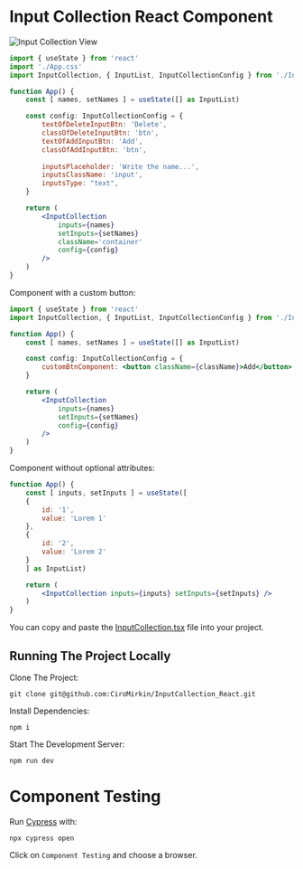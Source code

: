 # Input Collection React Component

![Input Collection View](https://i.postimg.cc/05MSnzwV/Input-Collection.jpg)

```jsx
import { useState } from 'react'
import './App.css'
import InputCollection, { InputList, InputCollectionConfig } from './InputCollection'

function App() {
    const [ names, setNames ] = useState([] as InputList)

    const config: InputCollectionConfig = {
        textOfDeleteInputBtn: 'Delete',
        classOfDeleteInputBtn: 'btn',
        textOfAddInputBtn: 'Add',
        classOfAddInputBtn: 'btn',
        
        inputsPlaceholder: 'Write the name...',
        inputsClassName: 'input',
        inputsType: "text",
    }

    return (
        <InputCollection 
            inputs={names} 
            setInputs={setNames} 
            className='container' 
            config={config} 
        />
    )
}
```

Component with a custom button:

```jsx
import { useState } from 'react'
import InputCollection, { InputList, InputCollectionConfig } from './InputCollection'

function App() {
    const [ names, setNames ] = useState([] as InputList)

    const config: InputCollectionConfig = {
        customBtnComponent: <button className={className}>Add</button>
    }

    return (
        <InputCollection 
            inputs={names} 
            setInputs={setNames} 
            config={config} 
        />
    )
}
```

Component without optional attributes:

```jsx
function App() {
    const [ inputs, setInputs ] = useState([
    {
        id: '1',
        value: 'Lorem 1'
    },
    {
        id: '2',
        value: 'Lorem 2'
    }
    ] as InputList)

    return (
        <InputCollection inputs={inputs} setInputs={setInputs} />
    )
}
```

You can copy and paste the [InputCollection.tsx](./src/InputCollection.tsx) file into your project. 

## Running The Project Locally

Clone The Project:

```
git clone git@github.com:CiroMirkin/InputCollection_React.git
```

Install Dependencies:

```
npm i
```

Start The Development Server:

```
npm run dev
```

# Component Testing

Run [Cypress](https://docs.cypress.io/app/component-testing/react/overview) with:

```
npx cypress open
```

Click on `Component Testing` and choose a browser.
